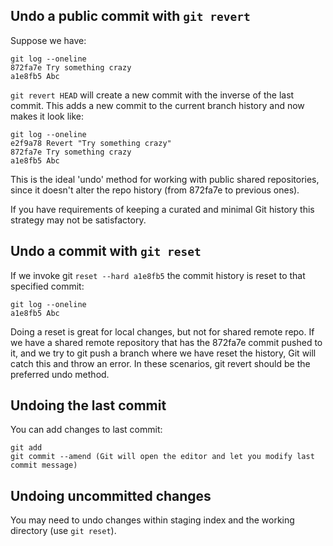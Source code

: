 ## Undo a public commit with `git revert`

Suppose we have:

```
git log --oneline
872fa7e Try something crazy
a1e8fb5 Abc
```

`git revert HEAD` will create a new commit with the inverse of the last commit. This adds a new commit to the current branch history and now makes it look like:

```
git log --oneline
e2f9a78 Revert "Try something crazy"
872fa7e Try something crazy
a1e8fb5 Abc
```

This is the ideal 'undo' method for working with public shared repositories, since it doesn't alter the repo history (from 872fa7e to previous ones).

If you have requirements of keeping a curated and minimal Git history this strategy may not be satisfactory.

## Undo a commit with `git reset`

 If we invoke git `reset --hard a1e8fb5` the commit history is reset to that specified commit:
 
 ```
 git log --oneline
 a1e8fb5 Abc
 ```
 
 Doing a reset is great for local changes, but not for shared remote repo. If we have a shared remote repository that has the 872fa7e commit pushed to it, and we try to git push a branch where we have reset the history, Git will catch this and throw an error. In these scenarios, git revert should be the preferred undo method.
 
 
## Undoing the last commit

You can add changes to last commit:

```
git add
git commit --amend (Git will open the editor and let you modify last commit message)
```

## Undoing uncommitted changes

You may need to undo changes within staging index and the working directory (use `git reset`).



